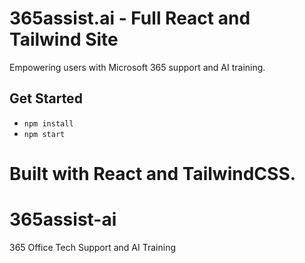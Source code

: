 
# 365assist.ai - Full React and Tailwind Site

Empowering users with Microsoft 365 support and AI training.

## Get Started

- `npm install`
- `npm start`

Built with React and TailwindCSS.
=======
# 365assist-ai
365 Office Tech Support and AI Training
